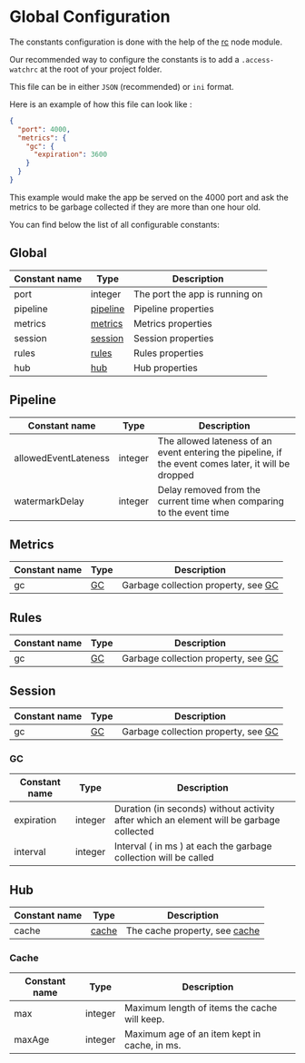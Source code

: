 # Global Configuration

The constants configuration is done with the help of the [rc](https://www.npmjs.com/package/rc) node module.

Our recommended way to configure the constants is to add a `.access-watchrc` at the root of your project folder.

This file can be in either `JSON` (recommended) or `ini` format.

Here is an example of how this file can look like :

```JSON
{
  "port": 4000,
  "metrics": {
    "gc": {
      "expiration": 3600
    }
  }
}
```

This example would make the app be served on the 4000 port and ask the metrics to be garbage collected if they are more than one hour old.

You can find below the list of all configurable constants:

## Global

| Constant name | Type                  | Description                    |
| ------------- | --------------------- | ------------------------------ |
| port          | integer               | The port the app is running on |
| pipeline      | [pipeline](#pipeline) | Pipeline properties            |
| metrics       | [metrics](#metrics)   | Metrics properties             |
| session       | [session](#session)   | Session properties             |
| rules         | [rules](#rules)       | Rules properties               |
| hub           | [hub](#hub)           | Hub properties                 |

## Pipeline

| Constant name        | Type    | Description                                                                                          |
| -------------------- | ------- | ---------------------------------------------------------------------------------------------------- |
| allowedEventLateness | integer | The allowed lateness of an event entering the pipeline, if the event comes later, it will be dropped |
| watermarkDelay       | integer | Delay removed from the current time when comparing to the event time                                 |

## Metrics

| Constant name | Type      | Description                                |
| ------------- | --------- | ------------------------------------------ |
| gc            | [GC](#GC) | Garbage collection property, see [GC](#GC) |

## Rules

| Constant name | Type      | Description                                |
| ------------- | --------- | ------------------------------------------ |
| gc            | [GC](#GC) | Garbage collection property, see [GC](#GC) |

## Session

| Constant name | Type      | Description                                |
| ------------- | --------- | ------------------------------------------ |
| gc            | [GC](#GC) | Garbage collection property, see [GC](#GC) |

### GC

| Constant name | Type    | Description                                                                             |
| ------------- | ------- | --------------------------------------------------------------------------------------- |
| expiration    | integer | Duration (in seconds) without activity after which an element will be garbage collected |
| interval      | integer | Interval ( in ms ) at each the garbage collection will be called                        |

## Hub

| Constant name | Type            | Description                             |
| ------------- | --------------- | --------------------------------------- |
| cache         | [cache](#cache) | The cache property, see [cache](#cache) |

### Cache

| Constant name | Type    | Description                                  |
| ------------- | ------- | -------------------------------------------- |
| max           | integer | Maximum length of items the cache will keep. |
| maxAge        | integer | Maximum age of an item kept in cache, in ms. |
